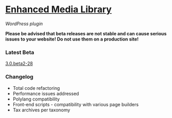 # [Enhanced Media Library](https://www.wpuxsolutions.com/)
*WordPress plugin*

**Please be advised that beta releases are not stable and can cause serious issues to your website! Do not use them on a production site!**

### Latest Beta
[3.0.beta2-28](https://github.com/webbistro/enhanced-media-library/tree/v3.0.beta2-28)

### Changelog

* Total code refactoring
* Performance issues addressed
* Polylang compatibility
* Front-end scripts - compatibility with various page builders
* Tax archives per taxonomy

